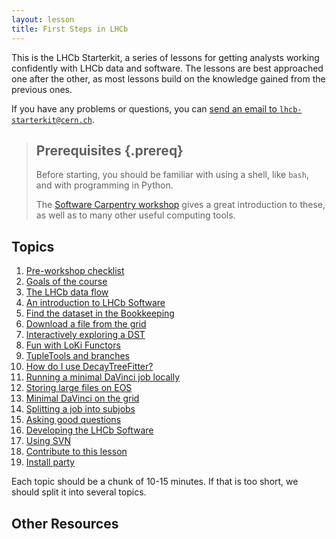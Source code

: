 ```yaml
---
layout: lesson
title: First Steps in LHCb
---
```


This is the LHCb Starterkit, a series of lessons for getting analysts working 
confidently with LHCb data and software.
The lessons are best approached one after the other, as most lessons build on 
the knowledge gained from the previous ones.

If you have any problems or questions, you can [send an email to 
`lhcb-starterkit@cern.ch`](mailto:lhcb-starterkit@cern.ch).

> ## Prerequisites {.prereq}
>
> Before starting, you should be familiar with using a shell, like `bash`, and 
> with programming in Python.
>
> The [Software Carpentry 
> workshop](http://twitwi.github.io/2015-06-02-cern-lhcb/) gives a great 
> introduction to these, as well as to many other useful computing tools.

## Topics

1.  [Pre-workshop checklist](00-prerequisites.html)
2.  [Goals of the course](19-introduction-to-course.html)
3.  [The LHCb data flow](07-dataflow.html)
4.  [An introduction to LHCb Software](01-davinci.html)
5.  [Find the dataset in the Bookkeeping](03-bookkeeping.html)
6.  [Download a file from the grid](04-files-from-grid.html)
7.  [Interactively exploring a DST](05-interactive-dst.html)
8.  [Fun with LoKi Functors](06-loki-functors.html)
13. [TupleTools and branches](12-add-tupletools.html)
14. [How do I use DecayTreeFitter?](13-decay-tree-fitter.html)
9.  [Running a minimal DaVinci job locally](08-minimal-dv-job.html)
10. [Storing large files on EOS](09-eos-storage.html)
11. [Minimal DaVinci on the grid](10-davinci-grid.html)
12. [Splitting a job into subjobs](11-split-jobs.html)
15. [Asking good questions](14-asking-questions.html)
16. [Developing the LHCb Software](15-lhcb-dev.html)
27. [Using SVN](16-using-svn.html)
18. [Contribute to this lesson](17-contributing.html)
19. [Install party](18-install-party.html)

Each topic should be a chunk of 10-15 minutes.
If that is too short, we should split it into several topics.

## Other Resources
